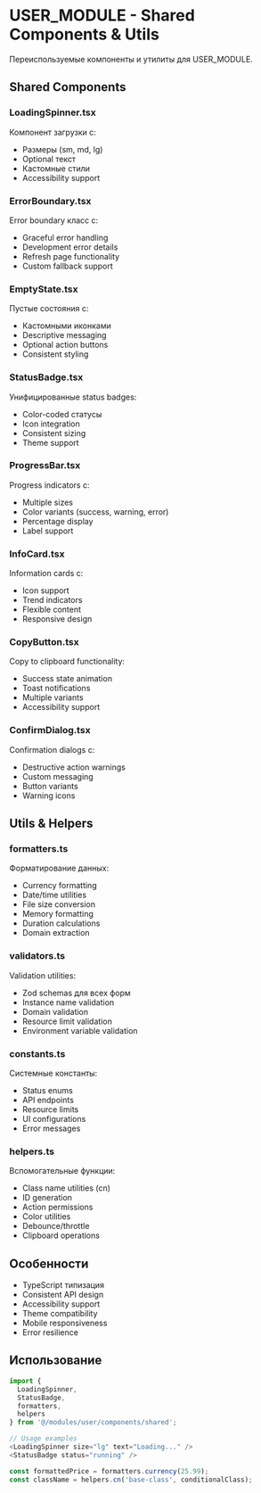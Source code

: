 # USER_MODULE - Shared Components & Utils

Переиспользуемые компоненты и утилиты для USER_MODULE.

## Shared Components

### LoadingSpinner.tsx
Компонент загрузки с:
- Размеры (sm, md, lg)
- Optional текст
- Кастомные стили
- Accessibility support

### ErrorBoundary.tsx
Error boundary класс с:
- Graceful error handling
- Development error details
- Refresh page functionality
- Custom fallback support

### EmptyState.tsx
Пустые состояния с:
- Кастомными иконками
- Descriptive messaging
- Optional action buttons
- Consistent styling

### StatusBadge.tsx
Унифицированные status badges:
- Color-coded статусы
- Icon integration
- Consistent sizing
- Theme support

### ProgressBar.tsx
Progress indicators с:
- Multiple sizes
- Color variants (success, warning, error)
- Percentage display
- Label support

### InfoCard.tsx
Information cards с:
- Icon support
- Trend indicators
- Flexible content
- Responsive design

### CopyButton.tsx
Copy to clipboard functionality:
- Success state animation
- Toast notifications
- Multiple variants
- Accessibility support

### ConfirmDialog.tsx
Confirmation dialogs с:
- Destructive action warnings
- Custom messaging
- Button variants
- Warning icons

## Utils & Helpers

### formatters.ts
Форматирование данных:
- Currency formatting
- Date/time utilities
- File size conversion
- Memory formatting
- Duration calculations
- Domain extraction

### validators.ts
Validation utilities:
- Zod schemas для всех форм
- Instance name validation
- Domain validation
- Resource limit validation
- Environment variable validation

### constants.ts
Системные константы:
- Status enums
- API endpoints
- Resource limits
- UI configurations
- Error messages

### helpers.ts
Вспомогательные функции:
- Class name utilities (cn)
- ID generation
- Action permissions
- Color utilities
- Debounce/throttle
- Clipboard operations

## Особенности

- TypeScript типизация
- Consistent API design
- Accessibility support
- Theme compatibility
- Mobile responsiveness
- Error resilience

## Использование

```typescript
import { 
  LoadingSpinner, 
  StatusBadge, 
  formatters,
  helpers 
} from '@/modules/user/components/shared';

// Usage examples
<LoadingSpinner size="lg" text="Loading..." />
<StatusBadge status="running" />

const formattedPrice = formatters.currency(25.99);
const className = helpers.cn('base-class', conditionalClass);
```